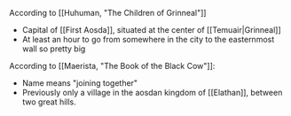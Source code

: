 According to [[Huhuman, "The Children of Grinneal"]]
- Capital of [[First Aosda]], situated at the center of [[Temuair|Grinneal]]
- At least an hour to go from somewhere in the city to the easternmost wall so pretty big

According to [[Maerista, "The Book of the Black Cow"]]:
- Name means "joining together"
- Previously only a village in the aosdan kingdom of [[Elathan]], between two great hills.